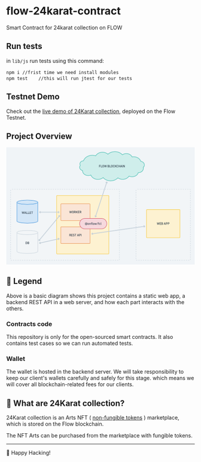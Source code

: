 # flow-24karat-contract

Smart Contract for 24karat collection on FLOW

## Run tests

in `lib/js` run tests using this command:

```shell
npm i //frist time we need install modules
npm test	//this will run jtest for our tests
```

## Testnet Demo

Check out the [live demo of 24Karat collection](http://24karat-develop.netlify.app),
deployed on the Flow Testnet.

## Project Overview

![Project Overview](./24karat-project-overview.png)

## 🔎 Legend

Above is a basic diagram shows this project contains a static web app, a backend REST API in a web server, and how each part interacts with the others.

### Contracts code

This repository is only for the open-sourced smart contracts. It also contains test cases so we can run automated tests.

### Wallet

The wallet is hosted in the backend server. We will take responsibility to keep our client's wallets carefully and safely for this stage. which means we will cover all blockchain-related fees for our clients.

## 💎 What are 24Karat collection?

24Karat collection is an Arts NFT ( [non-fungible tokens](https://github.com/onflow/flow-nft) ) marketplace, which is stored on the Flow blockchain.

The NFT Arts can be purchased from the marketplace with fungible tokens.

---

👹 Happy Hacking!
